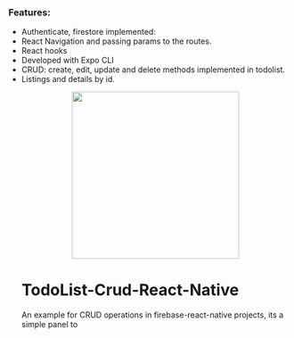 ### Features:
<ul>
<li>Authenticate, firestore implemented:
<li>React Navigation and passing params to the routes.
<li>React hooks
<li>Developed with Expo CLI
<li>CRUD: create, edit, update and delete methods implemented in todolist.
<li>Listings and details by id.

<p align="center">
<img src="https://firebase.google.com/downloads/brand-guidelines/PNG/logo-knockout.png?hl=es" width="300"/>
</p>

# TodoList-Crud-React-Native

An example for CRUD operations in firebase-react-native projects, its a simple panel to 

